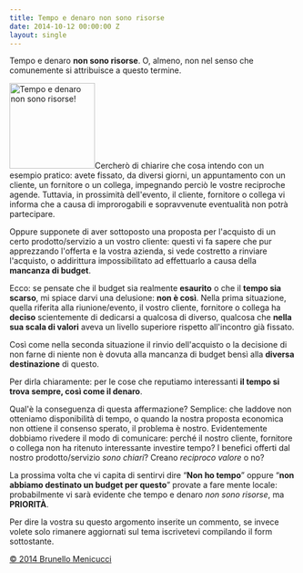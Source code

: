 ```yaml
---
title: Tempo e denaro non sono risorse
date: 2014-10-12 00:00:00 Z
layout: single
---
```


Tempo e denaro <strong>non sono risorse</strong>. O, almeno, non nel senso che comunemente si attribuisce a questo termine.

<a href="http://www.blackstarconsulting.it/wp-content/uploads/2014/10/tempo-denaro.jpg"><img class="alignleft size-thumbnail wp-image-1640" src="http://www.blackstarconsulting.it/wp-content/uploads/2014/10/tempo-denaro-150x150.jpg" alt="Tempo e denaro non sono risorse!" width="150" height="150" /></a>Cercherò di chiarire che cosa intendo con un esempio pratico: avete fissato, da diversi giorni, un appuntamento con un cliente, un fornitore o un collega, impegnando perciò le vostre reciproche agende. Tuttavia, in prossimità dell'evento, il cliente, fornitore o collega vi informa che a causa di improrogabili e sopravvenute eventualità non potrà partecipare.

Oppure supponete di aver sottoposto una proposta per l'acquisto di un certo prodotto/servizio a un vostro cliente: questi vi fa sapere che pur apprezzando l'offerta e la vostra azienda, si vede costretto a rinviare l'acquisto, o addirittura impossibilitato ad effettuarlo a causa della <strong>mancanza di budget</strong>.

Ecco: se pensate che il budget sia realmente <strong>esaurito</strong> o che il <strong>tempo sia scarso</strong>, mi spiace darvi una delusione: <strong>non è così</strong>. Nella prima situazione, quella riferita alla riunione/evento, il vostro cliente, fornitore o collega ha <strong>deciso</strong> scientemente di dedicarsi a qualcosa di diverso, qualcosa che <strong>nella sua scala di valori</strong> aveva un livello superiore rispetto all'incontro già fissato.

Così come nella seconda situazione il rinvio dell'acquisto o la decisione di non farne di niente non è dovuta alla mancanza di budget bensì alla <strong>diversa destinazione</strong> di questo.

Per dirla chiaramente: per le cose che reputiamo interessanti <strong>il tempo si trova sempre, così come il denaro</strong>.

Qual'è la conseguenza di questa affermazione? Semplice: che laddove non otteniamo disponibilità di tempo, o quando la nostra proposta economica non ottiene il consenso sperato, il problema è nostro. Evidentemente dobbiamo rivedere il modo di comunicare: perché il nostro cliente, fornitore o collega non ha ritenuto interessante investire tempo? I benefici offerti dal nostro prodotto/servizio <em>sono chiari</em>? Creano <em>reciproco valore</em> o no?

La prossima volta che vi capita di sentirvi dire “<strong>Non ho tempo</strong>” oppure “<strong>non abbiamo destinato un budget per questo</strong>” provate a fare mente locale: probabilmente vi sarà evidente che tempo e denaro <em>non sono risorse</em>, ma <strong>PRIORITÀ</strong>.

Per dire la vostra su questo argomento inserite un commento, se invece volete solo rimanere aggiornati sul tema iscrivetevi compilando il form sottostante.

<a href="http://www.blackstarconsulting.it">© 2014 Brunello Menicucci</a>